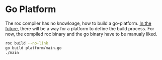 # Go Platform

The roc compiler has no knowloage, how to build a go-platform. [In the
future](https://roc.zulipchat.com/#narrow/stream/304641-ideas/topic/Platform.20host.20build.20process),
there will be a way for a platform to define the build process. For now, the
compiled roc binary and the go binary have to be manualy liked.

```bash
roc build --no-link
go build platform/main.go
./main
```
